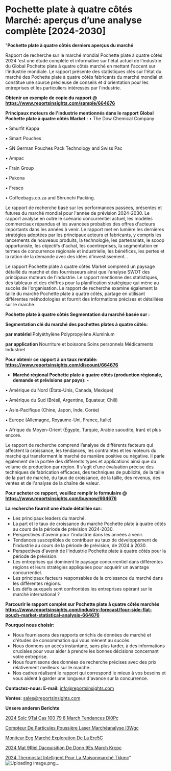 # Pochette plate à quatre côtés Marché: aperçus d’une analyse complète [2024-2030]

"<strong>Pochette plate à quatre côtés derniers aperçus du marché</strong>

Rapport de recherche sur le marché mondial Pochette plate à quatre côtés 2024 'est une étude complète et informative sur l'état actuel de l'industrie du Global Pochette plate à quatre côtés marché en mettant l'accent sur l'industrie mondiale. Le rapport présente des statistiques clés sur l'état du marché des Pochette plate à quatre côtés fabricants du marché mondial et constitue une source précieuse de conseils et d'orientation pour les entreprises et les particuliers intéressés par l'industrie.

<strong>Obtenir un exemple de copie du rapport @ <a href=https://www.reportsinsights.com/sample/664676>https://www.reportsinsights.com/sample/664676</a></strong>

<strong>Principaux moteurs de l'industrie mentionnés dans le rapport Global Pochette plate à quatre côtés Market</strong> :
• The Dow Chemical Company

• Smurfit Kappa

• Smart Pouches

• SN German Pouches Pack Technology and Swiss Pac

• Ampac

• Frain Group

• Pakona

• Fresco

• Coffeebags.co.za and Shrunchi Packing.

Le rapport de recherche basé sur les performances passées, présentes et futures du marché mondial pour l'année de prévision 2024-2030. Le rapport analyse en outre le scénario concurrentiel actuel, les modèles commerciaux répandus et les avancées probables des offres d'acteurs importants dans les années à venir. Le rapport met en lumière les dernières stratégies adoptées par les principaux acteurs et fabricants, y compris les lancements de nouveaux produits, la technologie, les partenariats, le scoop opportuniste, les objectifs d'achat, les coentreprises, la segmentation en termes de concurrence régionale et industrielle, les bénéfices, les pertes et la ration de la demande avec des idées d'investissement. .

Le rapport Pochette plate à quatre côtés Market comprend un paysage détaillé du marché et des fournisseurs ainsi que l'analyse SWOT des principaux moteurs de l'industrie. Le rapport mentionne des statistiques, des tableaux et des chiffres pour la planification stratégique qui mène au succès de l'organisation. Le rapport de recherche examine également la taille du marché Pochette plate à quatre côtés, partage en utilisant différentes méthodologies et fournit des informations précises et détaillées sur le marché.

<strong>Pochette plate à quatre côtés Segmentation du marché basée sur :</strong>

<strong> Segmentation clé du marché des pochettes plates à quatre côtés: </strong>

<strong> par matériel </strong>
Polyéthylène
Polypropylène
Aluminium

<strong> par application </strong>
Nourriture et boissons
Soins personnels
Médicaments
Industriel

<strong>Pour obtenir ce rapport à un taux rentable: <a href=https://www.reportsinsights.com/discount/664676>https://www.reportsinsights.com/discount/664676</a></strong>
<ul>
  <li><strong>Marché régional Pochette plate à quatre côtés (production régionale, demande et prévisions par pays): -</strong></li>
</ul>
• Amérique du Nord (États-Unis, Canada, Mexique)

• Amérique du Sud (Brésil, Argentine, Equateur, Chili)

• Asie-Pacifique (Chine, Japon, Inde, Corée)

• Europe (Allemagne, Royaume-Uni, France, Italie)

• Afrique du Moyen-Orient (Égypte, Turquie, Arabie saoudite, Iran) et plus encore.

Le rapport de recherche comprend l’analyse de différents facteurs qui affectent la croissance, les tendances, les contraintes et les moteurs du marché qui transforment le marché de manière positive ou négative. Il parle également de la portée des différents types et applications ainsi que du volume de production par région. Il s'agit d'une évaluation précise des techniques de fabrication efficaces, des techniques de publicité, de la taille de la part de marché, du taux de croissance, de la taille, des revenus, des ventes et de l'analyse de la chaîne de valeur.

<strong>Pour acheter ce rapport, veuillez remplir le formulaire @   <a href=https://www.reportsinsights.com/buynow/664676>https://www.reportsinsights.com/buynow/664676</a></strong>

<strong>La recherche fournit une étude détaillée sur:</strong>
<ul>
  <li>Les principaux leaders du marché.</li>
  <li>La part et le taux de croissance du marché Pochette plate à quatre côtés au cours de la période de prévision 2024-2030.</li>
  <li>Perspectives d'avenir pour l'industrie dans les années à venir.</li>
  <li>Tendances susceptibles de contribuer au taux de développement de l'industrie au cours de la période de prévision, de 2024 à 2030.</li>
  <li>Perspectives d'avenir de l'industrie Pochette plate à quatre côtés pour la période de prévision.</li>
  <li>Les entreprises qui dominent le paysage concurrentiel dans différentes régions et leurs stratégies appliquées pour acquérir un avantage concurrentiel.</li>
  <li>Les principaux facteurs responsables de la croissance du marché dans les différentes régions.</li>
  <li>Les défis auxquels sont confrontées les entreprises opérant sur le marché international ?</li>
</ul>

<strong>Parcourir le rapport complet sur Pochette plate à quatre côtés marchés <a href=https://www.reportsinsights.com/industry-forecast/four-side-flat-pouch-market-statistical-analysis-664676>https://www.reportsinsights.com/industry-forecast/four-side-flat-pouch-market-statistical-analysis-664676</a></strong>

<strong>Pourquoi nous choisir:</strong>
<ul>
  <li>Nous fournissons des rapports enrichis de données de marché et d'études de consommation qui vous mènent au succès.</li>
  <li>Nous donnons un accès instantané, sans plus tarder, à des informations cruciales pour vous aider à prendre les bonnes décisions concernant votre entreprise.</li>
  <li>Nous fournissons des données de recherche précises avec des prix relativement meilleurs sur le marché.</li>
  <li>Nos cadres réalisent le rapport qui correspond le mieux à vos besoins et vous aident à garder une longueur d'avance sur la concurrence.</li>
</ul>
<strong>Contactez-nous:
</strong><strong>E-mail:</strong> <a href=mailto:info@reportsinsights.com>info@reportsinsights.com</a>

<strong>Ventes</strong>: <a href=mailto:sales@reportsinsights.com>sales@reportsinsights.com</a>

<strong>Unsere anderen Berichte</strong>

<a href=https://www.linkedin.com/pulse/2024-solc%C3%A9tal-cas-100-79-8-march%C3%A9-tendances-dl0pc/>2024 Solc 9Tal Cas 100 79 8 March Tendances Dl0Pc</a>

<a href=https://www.linkedin.com/pulse/compteur-de-particules-poussière-laser-marchéanalyse-i3wgc/>Compteur De Particules Poussière Laser Marchéanalyse I3Wgc</a>

<a href=https://www.linkedin.com/pulse/moniteur-ecg-marché-exploration-de-la-ere5c/>Moniteur Ecg Marché Exploration De La Ere5C</a>

<a href=https://www.linkedin.com/pulse/2024-mat%C3%A9riel-dacquisition-de-donn%C3%A9es-march%C3%A9-krcpc/>2024 Mat 9Riel Dacquisition De Donn 9Es March Krcpc</a>

<a href=https://www.linkedin.com/pulse/2024-thermostat-intelligent-pour-la-maisonmarché-tkkmc/>2024 Thermostat Intelligent Pour La Maisonmarché Tkkmc</a>"
![Uploading image.png…]()
